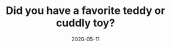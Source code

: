 ---
title: 'Did you have a favorite teddy or cuddly toy?'
date: '2020-05-11'
videoUrl: 'https://www.youtube.com/embed/OD7hW3DrTvo?start=222'
---